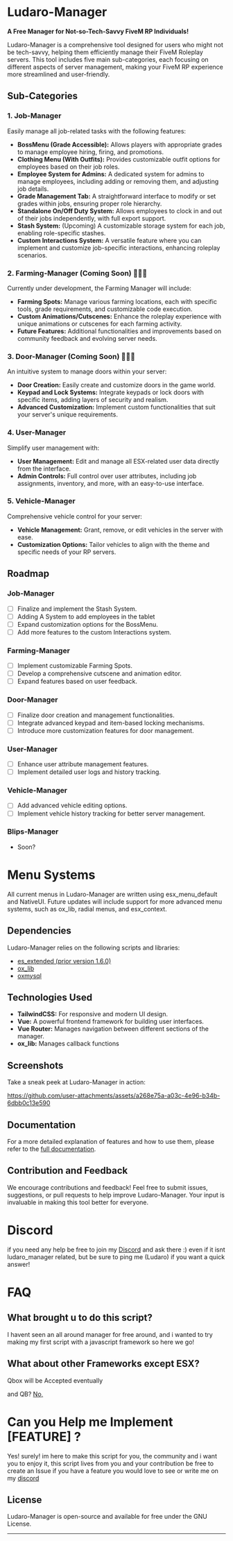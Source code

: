 # Ludaro-Manager

**A Free Manager for Not-so-Tech-Savvy FiveM RP Individuals!**

Ludaro-Manager is a comprehensive tool designed for users who might not be tech-savvy, helping them efficiently manage their FiveM Roleplay servers. This tool includes five main sub-categories, each focusing on different aspects of server management, making your FiveM RP experience more streamlined and user-friendly.

## Sub-Categories

### 1. Job-Manager
Easily manage all job-related tasks with the following features:
- **BossMenu (Grade Accessible):** Allows players with appropriate grades to manage employee hiring, firing, and promotions.
- **Clothing Menu (With Outfits):** Provides customizable outfit options for employees based on their job roles.
- **Employee System for Admins:** A dedicated system for admins to manage employees, including adding or removing them, and adjusting job details.
- **Grade Management Tab:** A straightforward interface to modify or set grades within jobs, ensuring proper role hierarchy.
- **Standalone On/Off Duty System:** Allows employees to clock in and out of their jobs independently, with full export support.
- **Stash System:** (Upcoming) A customizable storage system for each job, enabling role-specific stashes.
- **Custom Interactions System:** A versatile feature where you can implement and customize job-specific interactions, enhancing roleplay scenarios.

### 2. Farming-Manager (Coming Soon) 🚧👷‍♀️
Currently under development, the Farming Manager will include:
- **Farming Spots:** Manage various farming locations, each with specific tools, grade requirements, and customizable code execution.
- **Custom Animations/Cutscenes:** Enhance the roleplay experience with unique animations or cutscenes for each farming activity.
- **Future Features:** Additional functionalities and improvements based on community feedback and evolving server needs.

### 3. Door-Manager (Coming Soon) 🚧👷‍♀️
An intuitive system to manage doors within your server:
- **Door Creation:** Easily create and customize doors in the game world.
- **Keypad and Lock Systems:** Integrate keypads or lock doors with specific items, adding layers of security and realism.
- **Advanced Customization:** Implement custom functionalities that suit your server's unique requirements.

### 4. User-Manager
Simplify user management with:
- **User Management:** Edit and manage all ESX-related user data directly from the interface.
- **Admin Controls:** Full control over user attributes, including job assignments, inventory, and more, with an easy-to-use interface.

### 5. Vehicle-Manager
Comprehensive vehicle control for your server:
- **Vehicle Management:** Grant, remove, or edit vehicles in the server with ease.
- **Customization Options:** Tailor vehicles to align with the theme and specific needs of your RP servers.


## Roadmap

### Job-Manager
- [ ] Finalize and implement the Stash System.
- [ ] Adding A System to add employees in the tablet
- [ ] Expand customization options for the BossMenu.
- [ ] Add more features to the custom Interactions system.

### Farming-Manager
- [ ] Implement customizable Farming Spots.
- [ ] Develop a comprehensive cutscene and animation editor.
- [ ] Expand features based on user feedback.

### Door-Manager
- [ ] Finalize door creation and management functionalities.
- [ ] Integrate advanced keypad and item-based locking mechanisms.
- [ ] Introduce more customization features for door management.

### User-Manager
- [ ] Enhance user attribute management features.
- [ ] Implement detailed user logs and history tracking.

### Vehicle-Manager
- [ ] Add advanced vehicle editing options.
- [ ] Implement vehicle history tracking for better server management.

### Blips-Manager
- Soon?

# Menu Systems
All current menus in Ludaro-Manager are written using esx_menu_default and NativeUI. Future updates will include support for more advanced menu systems, such as ox_lib, radial menus, and esx_context.


## Dependencies

Ludaro-Manager relies on the following scripts and libraries:
- [es_extended (prior version 1.6.0)](https://github.com/esx-framework/esx_core)
- [ox_lib](https://github.com/overextended/ox_lib)
- [oxmysql](https://github.com/overextended/oxmysql)

## Technologies Used

- **TailwindCSS:** For responsive and modern UI design.
- **Vue:** A powerful frontend framework for building user interfaces.
- **Vue Router:** Manages navigation between different sections of the manager.
- **ox_lib:** Manages callback functions

## Screenshots

Take a sneak peek at Ludaro-Manager in action:


https://github.com/user-attachments/assets/a268e75a-a03c-4e96-b34b-6dbb0c13e590


## Documentation

For a more detailed explanation of features and how to use them, please refer to the [full documentation](https://github.com/Ludaro1024/ludaro_manager/wiki).


## Contribution and Feedback

We encourage contributions and feedback! Feel free to submit issues, suggestions, or pull requests to help improve Ludaro-Manager. Your input is invaluable in making this tool better for everyone.

# Discord 
if you need any help be free to join my [Discord](https://discord.ludaro.de) and ask there :) even if it isnt ludaro_manager related, but be sure to ping me (Ludaro) if you want a quick answer!

# FAQ

## What brought u to do this script?
I havent seen an all around manager for free around, and i wanted to try making my first script with a javascript framework so here we go!

## What about other Frameworks except ESX?
Qbox will be Accepted eventually 

and QB? [No,](https://gist.github.com/mk3ext/82e03ab491ace82427d217785314474d#user-content-fn-10-2aa19ec9cc82ac1effbbf83015c5c71d)


# Can you Help me Implement [FEATURE] ?
Yes! surely! im here to make this script for you, the community and i want you to enjoy it, this script lives from you and your contribution be free to create an Issue if you have a feature you would love to see or write me on my [discord](https://discord.ludaro.de)

## License

Ludaro-Manager is open-source and available for free under the GNU License.

---